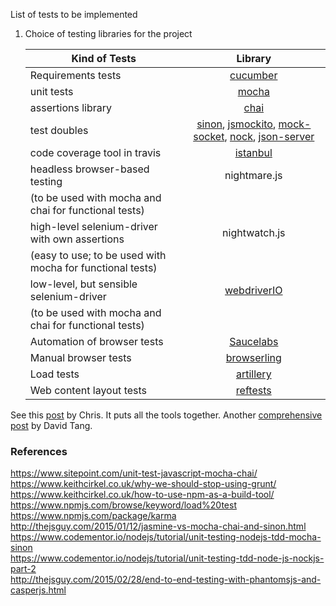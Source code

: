 List of tests to be implemented

1. Choice of testing libraries for the project

    | Kind of Tests | Library  |
    |-------- |:----------:|
    | Requirements tests | [cucumber](https://github.com/cucumber/cucumber-js) |
    | unit tests | [mocha](https://mochajs.org/) |
    | assertions library | [chai](http://chaijs.com/) |
    | test doubles | [sinon](http://sinonjs.org/), [jsmockito](http://jsmockito.org/), [mock-socket](https://github.com/thoov/mock-socket), [nock](https://github.com/node-nock/nock), [json-server](https://github.com/typicode/json-server) |
    | code coverage tool in travis | [istanbul](https://github.com/gotwarlost/istanbul) |
    | headless browser-based testing | nightmare.js |
    | (to be used with mocha and chai for functional tests) |  |
    | high-level selenium-driver with own assertions | nightwatch.js |
    | (easy to use; to be used with mocha for functional tests) |  |
    | low-level, but sensible selenium-driver | [webdriverIO](http://webdriver.io/) |
    | (to be used with mocha and chai for functional tests) |  |
    | Automation of browser tests | [Saucelabs](https://saucelabs.com/) |
    | Manual browser tests | [browserling](https://www.browserling.com/) |
    | Load tests | [artillery](https://artillery.io/) |
    | Web content layout tests | [reftests](http://web-platform-tests.org/writing-tests/reftests.html) |
 

See this [post](http://blog.strafenet.com/2014/07/03/end-to-end-javascript-testing-is-easy-the-minimal-way-to-do-it/) by Chris. It puts all the tools together. Another [comprehensive post](https://www.codementor.io/javascript/tutorial/javascript-testing-framework-comparison-jasmine-vs-mocha) by David Tang.


### References ###    
https://www.sitepoint.com/unit-test-javascript-mocha-chai/    
https://www.keithcirkel.co.uk/why-we-should-stop-using-grunt/    
https://www.keithcirkel.co.uk/how-to-use-npm-as-a-build-tool/    
https://www.npmjs.com/browse/keyword/load%20test    
https://www.npmjs.com/package/karma    
http://thejsguy.com/2015/01/12/jasmine-vs-mocha-chai-and-sinon.html    
https://www.codementor.io/nodejs/tutorial/unit-testing-nodejs-tdd-mocha-sinon    
https://www.codementor.io/nodejs/tutorial/unit-testing-tdd-node-js-nockjs-part-2    
http://thejsguy.com/2015/02/28/end-to-end-testing-with-phantomsjs-and-casperjs.html    

